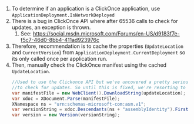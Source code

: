 1. To determine if an application is a ClickOnce application, use `ApplicationDeployment.IsNetworkDeployed`
2. There is a bug in ClickOnce API where after 65536 calls to check for updates, an exception is thrown.
    1. See: https://social.msdn.microsoft.com/Forums/en-US/d9183f7e-f5c7-46d0-8bb4-411ad923976c
3. Therefore, recommendation is to cache the properties (`UpdateLocation` and `CurrentVersion`) from `ApplicationDeployment.CurrentDeployment` so its only called once per application run.
4. Then, manually check the ClickOnce manifest using the cached `UpdateLocation`.
    ```c#
    //Used to use the Clickonce API but we've uncovered a pretty serious bug which results in a COMException and the loss of ability
    //to check for updates. So until this is fixed, we're resorting to a very lo-fi way of checking for an update.
    var manifestFile = new WebClient().DownloadString(updateLocation);
    var xdoc = XDocument.Parse(manifestFile);
    XNamespace ns = "urn:schemas-microsoft-com:asm.v1";
    var versionString = xdoc.Descendants(ns + "assemblyIdentity").FirstOrDefault()?.Attribute("version")?.Value;
    var version = new Version(versionString);
    ```
